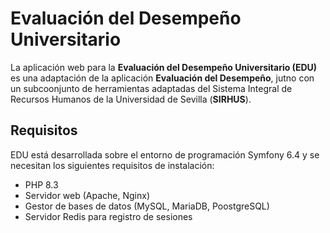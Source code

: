 # Evaluación del Desempeño Universitario

La aplicación web para la **Evaluación del Desempeño Universitario (EDU)** es una adaptación de la aplicación **Evaluación del Desempeño**, jutno con un subcoonjunto de herramientas adaptadas del Sistema Integral de Recursos Humanos de la Universidad de Sevilla (**SIRHUS**).

## Requisitos

EDU está desarrollada sobre el entorno de programación Symfony 6.4 y se necesitan los siguientes requisitos de instalación:
* PHP 8.3
* Servidor web (Apache, Nginx)
* Gestor de bases de datos (MySQL, MariaDB, PoostgreSQL)
* Servidor Redis para registro de sesiones

